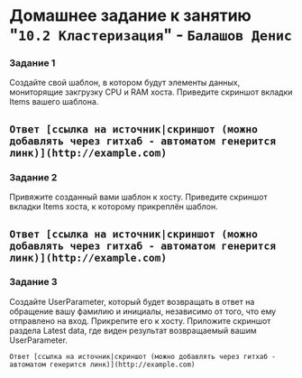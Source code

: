 # Домашнее задание к занятию "`10.2 Кластеризация`" - `Балашов Денис`  
   
### Задание 1
Создайте свой шаблон, в котором будут элементы данных, мониторящие закгрузку CPU и RAM хоста.
Приведите скриншот вкладки Items вашего шаблона.

`Ответ [ссылка на источник|скриншот (можно добавлять через гитхаб - автоматом генерится линк)](http://example.com)`
---

### Задание 2
Привяжите созданный вами шаблон к хосту.
Приведите скриншот вкладки Items хоста, к которому прикреплён шаблон.

`Ответ [ссылка на источник|скриншот (можно добавлять через гитхаб - автоматом генерится линк)](http://example.com)`
---
### Задание 3
Создайте UserParameter, который будет возвращать в ответ на обращение вашу фамилию и инициалы, независимо от того, что ему отправлено на вход. Прикрепите его к хосту.
Приложите скриншот раздела Latest data, где виден результат возвращаемый вашим UserParameter.

`Ответ [ссылка на источник|скриншот (можно добавлять через гитхаб - автоматом генерится линк)](http://example.com)`